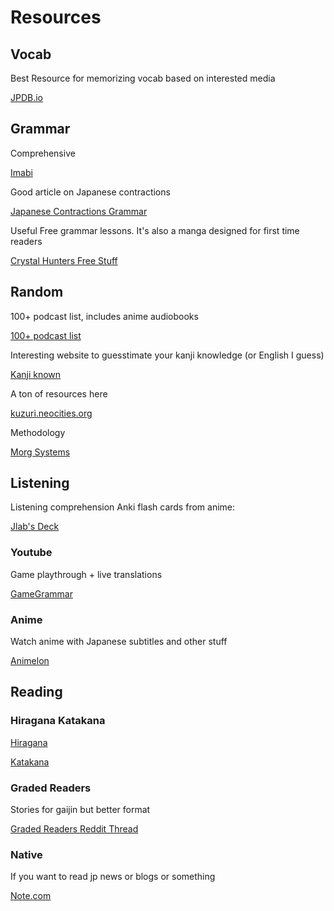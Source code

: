 # Resources

## Vocab 

Best Resource for memorizing vocab based on interested media

[JPDB.io](http://jpdb.io)

## Grammar

Comprehensive

[Imabi](http://imabi.net/)

Good article on Japanese contractions

[Japanese Contractions Grammar](https://www.japanesewithanime.com/2019/07/contractions.html?m=1)

Useful Free grammar lessons. It's also a manga designed for first time readers

[Crystal Hunters Free Stuff](https://crystalhuntersmanga.com/free-stuff/)

## Random

100+ podcast list, includes anime audiobooks

[100+ podcast list](https://docs.google.com/spreadsheets/d/17P2dBQHnBnHcG3ua_24IO6sP9RDC-5b3WHV9Ri2N5qU/edit#gid=0) 

Interesting website to guesstimate your kanji knowledge (or English I guess)

[Kanji known](https://jiken.herokuapp.com/)

A ton of resources here

[kuzuri.neocities.org](https://kuzuri.neocities.org/resources.html#reading-material)

Methodology

[Morg Systems](https://morg.systems/Japanese)

## Listening

Listening comprehension Anki flash cards from anime:

[Jlab's Deck](https://ankiweb.net/shared/info/911122782)

### Youtube

Game playthrough + live translations

[GameGrammar](https://www.youtube.com/c/GameGrammar)

### Anime

Watch anime with Japanese subtitles and other stuff

[Animelon](https://animelon.com/)

## Reading

### Hiragana Katakana

[Hiragana](https://www.tofugu.com/japanese/learn-hiragana/) 

[Katakana](https://www.tofugu.com/japanese/learn-katakana/)

### Graded Readers

Stories for gaijin but better format 

[Graded Readers Reddit Thread](https://www.reddit.com/r/LearnJapanese/comments/o7x7ha/2021_updated_free_tadoku_graded_reader_pdfs_1796)
### Native

If you want to read jp news or blogs or something

[Note.com](http://note.com)

